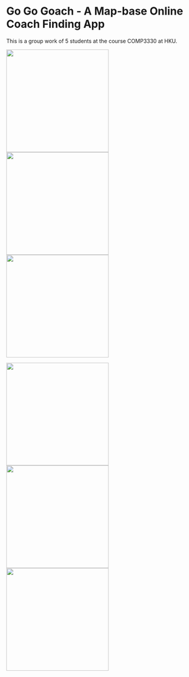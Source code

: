 # Go Go Goach - A Map-base Online Coach Finding App

This is a group work of 5 students at the course COMP3330 at HKU.

<img src="https://raw.githubusercontent.com/eric19960304/GoGoCoach/master/demo/1.png" width="270"> <img src="https://raw.githubusercontent.com/eric19960304/GoGoCoach/master/demo/2.png" width="270"> <img src="https://raw.githubusercontent.com/eric19960304/GoGoCoach/master/demo/3.png" width="270">


<img src="https://raw.githubusercontent.com/eric19960304/GoGoCoach/master/demo/4.png" width="270"> <img src="https://raw.githubusercontent.com/eric19960304/GoGoCoach/master/demo/5.png" width="270"> <img src="https://raw.githubusercontent.com/eric19960304/GoGoCoach/master/demo/6.png" width="270">

